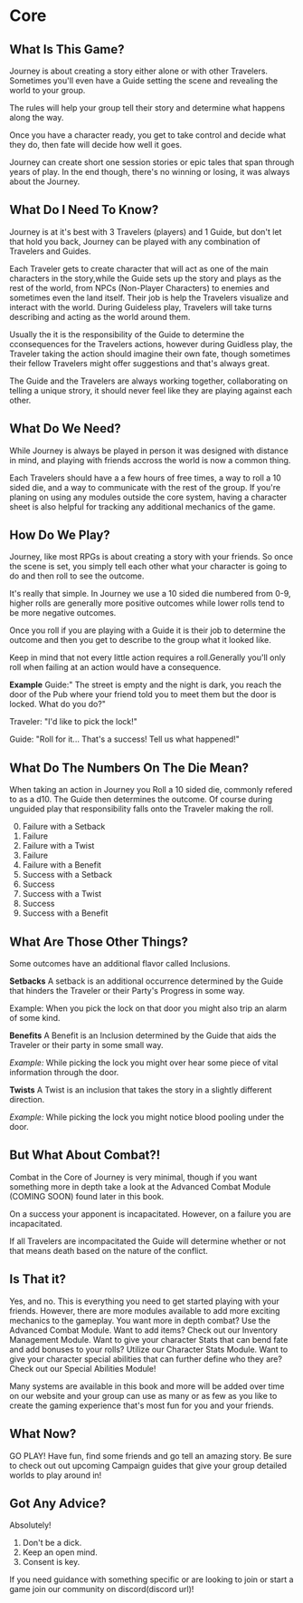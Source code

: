 # Core

## What Is This Game?

Journey is about creating a story either alone or with other Travelers. Sometimes you'll even have a Guide setting the scene and revealing the world to your group.

The rules will help your group tell their story and determine what happens along the way.

Once you have a character ready, you get to take control and decide what they do, then fate will decide how well it goes.

Journey can create short one session stories or epic tales that span through years of play. In the end though, there's no winning or losing, it was always about the Journey.

## What Do I Need To Know?

Journey is at it's best with 3 Travelers (players) and 1 Guide, but don't let that hold you back, Journey can be played with any combination of Travelers and Guides.

Each Traveler gets to create character that will act as one of the main characters in the story,while the Guide sets up the story and plays as the rest of the world, from NPCs (Non-Player Characters) to enemies and sometimes even the land itself. Their job is help the Travelers visualize and interact with the world. During Guideless play, Travelers will take turns describing and acting as the world around them.

Usually the it is the responsibility of the Guide to determine the cconsequences for the Travelers actions, however during Guidless play, the Traveler taking the action should imagine their own fate, though sometimes their fellow Travelers might offer suggestions and that's always great.

The Guide and the Travelers are always working together, collaborating on telling a unique strory, it should never feel like they are playing against each other.

## What Do We Need?

While Journey is always be played in person it was designed with distance in mind, and playing with friends accross the world is now a common thing.

Each Travelers should have a a few hours of free times, a way to roll a 10 sided die, and a way to communicate with the rest of the group. If you're planing on using any modules outside the core system, having a character sheet is also helpful for tracking any additional mechanics of the game.

## How Do We Play?

Journey, like most RPGs is about creating a story with your friends. So once the scene is set, you simply tell each other what your character is going to do and then roll to see the outcome.

It's really that simple. In Journey we use a 10 sided die numbered from 0-9, higher rolls are generally more positive outcomes while lower rolls tend to be more negative outcomes.

Once you roll if you are playing with a Guide it is their job to determine the outcome and then you get to describe to the group what it looked like.

Keep in mind that not every little action requires a roll.Generally you'll only roll when failing at an action would have a consequence.

**Example**
Guide:" The street is empty and the night is dark, you reach the door of the Pub where your friend told you to meet them but the door is locked. What do you do?"

Traveler: "I'd like to pick the lock!"

Guide: "Roll for it... That's a success! Tell us what happened!"

## What Do The Numbers On The Die Mean?

When taking an action in Journey you Roll a 10 sided die, commonly refered to as a d10. The Guide then determines the outcome. Of course during unguided play that responsibility falls onto the Traveler making the roll.

0. Failure with a Setback
1. Failure
2. Failure with a Twist
3. Failure
4. Failure with a Benefit
5. Success with a Setback
6. Success
7. Success with a Twist
8. Success
9. Success with a Benefit

## What Are Those Other Things?
Some outcomes have an additional flavor called Inclusions.

**Setbacks**
A setback is an additional occurrence determined by the Guide that hinders the Traveler or their Party's Progress in some way.

Example: When you pick the lock on that door you might also trip an alarm of some kind.

**Benefits**
A Benefit is an Inclusion determined by the Guide that aids the Traveler or their party in some small way.

*Example:* While picking the lock you might over hear some piece of vital information through the door.

**Twists**
A Twist is an inclusion that takes the story in a slightly different direction.

*Example:* While picking the lock you might notice blood pooling under the door.

## But What About Combat?!
Combat in the Core of Journey is very minimal, though if you want something more in depth take a look at the Advanced Combat Module (COMING SOON) found later in this book.

On a success your apponent is incapacitated. However, on a failure you are incapacitated.

If all Travelers are incompacitated the Guide will determine whether or not that means death based on the nature of the conflict.

## Is That it?

Yes, and no. This is everything you need to get started playing with your friends. However, there are more modules available to add more exciting mechanics to the gameplay. You want more in depth combat? Use the Advanced Combat Module. Want to add items? Check out our Inventory Management Module. Want to give your character Stats that can bend fate and add bonuses to your rolls? Utilize our Character Stats Module. Want to give your character special abilities that can further define who they are? Check out our Special Abilities Module! 

Many systems are available in this book and more will be added over time on our website and your group can use as many or as few as you like to create the gaming experience that's most fun for you and your friends.

## What Now?

GO PLAY! Have fun, find some friends and go tell an amazing story. Be sure to check out out upcoming Campaign guides that give your group detailed worlds to play around in!

## Got Any Advice?

Absolutely!

1. Don't be a dick.
2. Keep an open mind.
3. Consent is key.

If you need guidance with something specific or are looking to join or start a game join our community on discord(discord url)!




